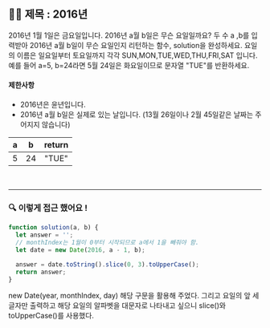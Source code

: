 ## ✍🏻 제목 : 2016년
2016년 1월 1일은 금요일입니다. 2016년 a월 b일은 무슨 요일일까요? 두 수 a ,b를 입력받아 2016년 a월 b일이 무슨 요일인지 리턴하는 함수, solution을 완성하세요. 요일의 
이름은 일요일부터 토요일까지 각각 SUN,MON,TUE,WED,THU,FRI,SAT 입니다. 예를 들어 a=5, b=24라면 5월 24일은 화요일이므로 문자열 "TUE"를 반환하세요.

#### 제한사항
- 2016년은 윤년입니다.
- 2016년 a월 b일은 실제로 있는 날입니다. (13월 26일이나 2월 45일같은 날짜는 주어지지 않습니다)

|a|b|return|
|:------:|:----:|:----:|
|5|24|"TUE"|


</br>

---

### 🔍 이렇게 접근 했어요 !

```javascript
function solution(a, b) {
  let answer = '';
  // monthIndex는 1월이 0부터 시작되므로 a에서 1을 빼줘야 함.
  let date = new Date(2016, a - 1, b);

  answer = date.toString().slice(0, 3).toUpperCase();
  return answer;
}
```
new Date(year, monthIndex, day) 해당 구문을 활용해 주었다.
그리고 요일의 앞 세글자만 출력하고 해당 요일의 알파벳을 대문자로 나타내고 싶으니 slice()와 toUpperCase()를 사용했다.